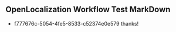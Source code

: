 ## OpenLocalization Workflow Test MarkDown

* f777676c-5054-4fe5-8533-c52374e0e579 
thanks!



<!--HONumber=Jan16_HO4-->
